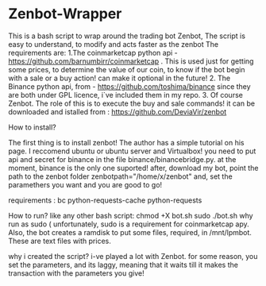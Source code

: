 # Zenbot-Wrapper
This is a bash script to wrap around the trading bot Zenbot, The script is easy to understand, to modify and acts faster as the zenbot
The requirements are: 
1.The coinmarketcap  python api - https://github.com/barnumbirr/coinmarketcap . This is used just for getting some prices, to determine the value 
of our coin, to know if the bot begin with a sale or a buy action! can make it optional in the future!
2. The Binance python api, from - https://github.com/toshima/binance since they are both under GPL licence, i`ve included them in my repo.
3. Of course Zenbot. The role of this is to execute the buy and sale commands! it can be downloaded and istalled from : https://github.com/DeviaVir/zenbot


How to install?

The first thing is to install zenbot! The author has a simple tutorial on his page. I reccomend ubuntu or ubuntu server and Virtualbox!
you need to put api and secret for binance in the file binance/binancebridge.py. at the moment, binance is the only one suported!
after, download my bot, point the path to the zenbot folder zenbotpath="/home/x/zenbot" and, set the paramethers you want and you are good to go!

requirements :
bc  python-requests-cache python-requests


How to run?
like any other bash script: chmod +X bot.sh
sudo ./bot.sh 
why run as sudo ( unfortunately, sudo is a requirement for coinmarketcap apy. Also, the bot creates a ramdisk to put some files, required, in /mnt/lpmbot. These are text files with prices.

why i created the script? i-ve played a lot with Zenbot. for some reason, you set the parameters, and its laggy, meaning that it waits till it makes the transaction with the parameters you give! 
